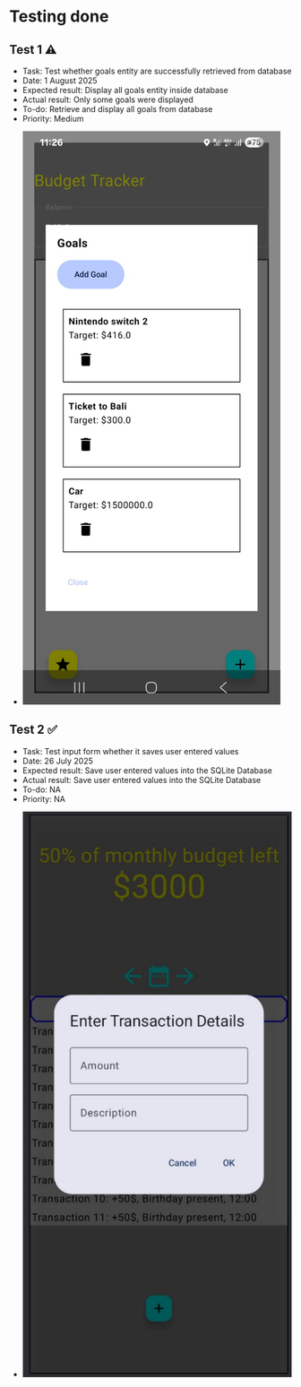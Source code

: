 # Testing done

## Test 1 ⚠️
- Task: Test whether goals entity are successfully retrieved from database
- Date: 1 August 2025
- Expected result: Display all goals entity inside database
- Actual result: Only some goals were displayed
- To-do: Retrieve and display all goals from database
- Priority: Medium
* ![Example](Iteration%201%20Screenshots/i3.png)

## Test 2 ✅
- Task: Test input form whether it saves user entered values
- Date: 26 July 2025
- Expected result: Save user entered values into the SQLite Database
- Actual result: Save user entered values into the SQLite Database
- To-do: NA
- Priority: NA

* ![Example](Mockups/1.png)
